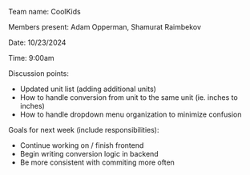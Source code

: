 Team name: CoolKids

Members present: Adam Opperman, Shamurat Raimbekov

Date: 10/23/2024

Time: 9:00am

Discussion points: 

* Updated unit list (adding additional units)
* How to handle conversion from unit to the same unit (ie. inches to inches)
* How to handle dropdown menu organization to minimize confusion

Goals for next week (include responsibilities):

* Continue working on / finish frontend
* Begin writing conversion logic in backend
* Be more consistent with commiting more often